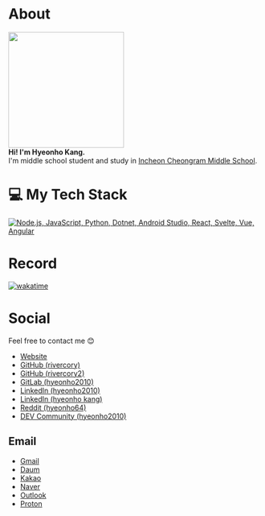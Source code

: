 # About
<img src="https://avatars.githubusercontent.com/u/116472903?v=4" width="230"/>
<br/><b>Hi! I'm Hyeonho Kang.</b> </br> I'm middle school student and study in <a href="http://icr.icems.kr">Incheon Cheongram Middle School</a>.

# 💻 My Tech Stack
[![Node.js, JavaScript, Python, Dotnet, Android Studio, React, Svelte, Vue, Angular](https://skillicons.dev/icons?i=nodejs,js,python,dotnet,androidstudio,react,svelte,vue,angular)](https://skillicons.dev)

# Record
[![wakatime](https://wakatime.com/badge/user/6bf1642e-b278-4e19-927d-23f3a01202dc.svg)](https://wakatime.com/@6bf1642e-b278-4e19-927d-23f3a01202dc)

# Social
Feel free to contact me 😊
- [Website](https://rivercory.vercel.app)
- [GitHub (rivercory)](https://github.com/rivercory)
- [GitHub (rivercory2)](https://github.com/rivercory2)
- [GitLab (hyeonho2010)](https://gitlab.com/hyeonho2010)
- [LinkedIn (hyeonho2010)](https://www.linkedin.com/in/hyeonho2010/)
- [LinkedIn (hyeonho kang)](https://www.linkedin.com/in/hyeonho-kang-4a1a59240/)
- [Reddit (hyeonho64)](https://www.reddit.com/user/hyeonho64/)
- [DEV Community (hyeonho2010)](https://dev.to/hyeonho2010)

## Email
- [Gmail](mailto:hyeonhokang10@gmail.com)
- [Daum](mailto:hyeonhokang10@daum.net)
- [Kakao](mailto:hyeonhokang10@kakao.com)
- [Naver](mailto:hyeonho2010@naver.com)
- [Outlook](mailto:rivercory@outlook.com)
- [Proton](mailto:hyeonho2010@proton.me)